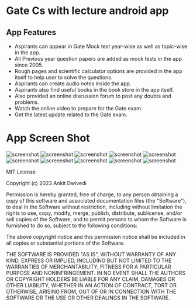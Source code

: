 # Gate Cs with lecture android app
## 

## App Features
- Aspirants can appear in Gate Mock test year-wise as well as topic-wise in the app.
- All Previous year question papers are added as mock tests in the app since 2005.
- Rough pages and scientific calculator options are provided in the app itself to help user to solve the questions.
- Aspirants can create audio notes inside the app.
- Aspirants also find useful books in the book store in the app itself.
- Also provided an online discussion forum to post any doubts and problems.
- Watch the online video to prepare for the Gate exam.
- Get the latest update related to the Gate exam.

# App Screen Shot
![screenshot](/screen/ss_1.jpg)
![screenshot](/screen/ss_2.jpg)
![screenshot](/screen/ss_3.jpg)
![screenshot](/screen/ss_4.jpg)
![screenshot](/screen/ss_5.jpg)
![screenshot](/screen/ss_6.jpg)
![screenshot](/screen/ss_7.jpg)
![screenshot](/screen/ss_8.jpg)
![screenshot](/screen/ss_9.jpg)
![screenshot](/screen/ss_10.jpg)


MIT License

Copyright (c) 2023 Ankit Dwivedi

Permission is hereby granted, free of charge, to any person obtaining a copy of this software and associated documentation files (the "Software"), to deal in the Software without restriction, including without limitation the rights to use, copy, modify, merge, publish, distribute, sublicense, and/or sell copies of the Software, and to permit persons to whom the Software is furnished to do so, subject to the following conditions:

The above copyright notice and this permission notice shall be included in all copies or substantial portions of the Software.

THE SOFTWARE IS PROVIDED "AS IS", WITHOUT WARRANTY OF ANY KIND, EXPRESS OR IMPLIED, INCLUDING BUT NOT LIMITED TO THE WARRANTIES OF MERCHANTABILITY, FITNESS FOR A PARTICULAR PURPOSE AND NONINFRINGEMENT. IN NO EVENT SHALL THE AUTHORS OR COPYRIGHT HOLDERS BE LIABLE FOR ANY CLAIM, DAMAGES OR OTHER LIABILITY, WHETHER IN AN ACTION OF CONTRACT, TORT OR OTHERWISE, ARISING FROM, OUT OF OR IN CONNECTION WITH THE SOFTWARE OR THE USE OR OTHER DEALINGS IN THE SOFTWARE.






